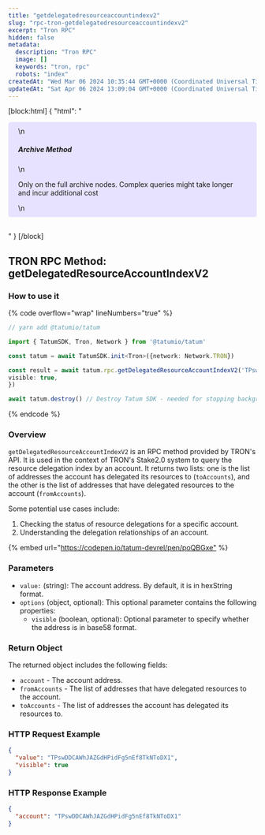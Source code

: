 ```yaml
---
title: "getdelegatedresourceaccountindexv2"
slug: "rpc-tron-getdelegatedresourceaccountindexv2"
excerpt: "Tron RPC"
hidden: false
metadata: 
  description: "Tron RPC"
  image: []
  keywords: "tron, rpc"
  robots: "index"
createdAt: "Wed Mar 06 2024 10:35:44 GMT+0000 (Coordinated Universal Time)"
updatedAt: "Sat Apr 06 2024 13:09:04 GMT+0000 (Coordinated Universal Time)"
---
```

[block:html]
{
  "html": "<div style="padding: 10px 20px; border-radius: 5px; background-color: #e6e2ff; margin: 0 0 30px 0;">\n  <h5>Archive Method</h5>\n  <p>Only on the full archive nodes. Complex queries might take longer and incur additional cost</p>\n</div>"
}
[/block]


## TRON RPC Method: getDelegatedResourceAccountIndexV2

### How to use it

{% code overflow="wrap" lineNumbers="true" %}

```typescript
// yarn add @tatumio/tatum

import { TatumSDK, Tron, Network } from '@tatumio/tatum'

const tatum = await TatumSDK.init<Tron>({network: Network.TRON})

const result = await tatum.rpc.getDelegatedResourceAccountIndexV2('TPswDDCAWhJAZGdHPidFg5nEf8TkNToDX1', {
visible: true,
})

await tatum.destroy() // Destroy Tatum SDK - needed for stopping background jobs
```

{% endcode %}

### Overview

`getDelegatedResourceAccountIndexV2` is an RPC method provided by TRON's API. It is used in the context of TRON's Stake2.0 system to query the resource delegation index by an account. It returns two lists: one is the list of addresses the account has delegated its resources to (`toAccounts`), and the other is the list of addresses that have delegated resources to the account (`fromAccounts`).

Some potential use cases include:

1. Checking the status of resource delegations for a specific account.
2. Understanding the delegation relationships of an account.

{% embed url="<https://codepen.io/tatum-devrel/pen/poQBGxe"> %}

### Parameters

- `value:` (string): The account address. By default, it is in hexString format.
- `options` (object, optional): This optional parameter contains the following properties:
  - `visible` (boolean, optional): Optional parameter to specify whether the address is in base58 format.

### Return Object

The returned object includes the following fields:

- `account` - The account address.
- `fromAccounts` - The list of addresses that have delegated resources to the account.
- `toAccounts` - The list of addresses the account has delegated its resources to.

### HTTP Request Example

```json
{
  "value": "TPswDDCAWhJAZGdHPidFg5nEf8TkNToDX1",
  "visible": true
}
```

### HTTP Response Example

```json
{
  "account": "TPswDDCAWhJAZGdHPidFg5nEf8TkNToDX1"
}
```
